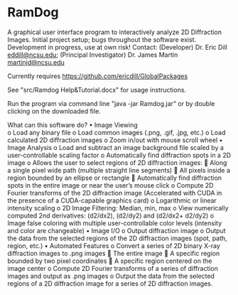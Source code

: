 RamDog
======

A graphical user interface program to interactively analyze 2D Diffraction Images. Initial project setup; bugs throughout the software exist. Development in progress, use at own risk! Contact: (Developer) Dr. Eric Dill eddill@ncsu.edu; (Principal Investigator) Dr. James Martin martinjd@ncsu.edu

Currently requires https://github.com/ericdill/GlobalPackages 

See "src/Ramdog Help&Tutorial.docx" for usage instructions.

Run the program via command line "java -jar Ramdog.jar" or by double clicking on the downloaded file.

What can this software do?
•	Image Viewing<br>
  o	Load any binary file
  o	Load common images (.png, .gif, .jpg, etc.)
  o	Load calculated 2D diffraction images
  o	Zoom in/out with mouse scroll wheel 
•	Image Analysis
  o	Load and subtract an image background file scaled by a user-controllable scaling factor 
  o	Automatically find diffraction spots in a 2D image
  o	Allows the user to select regions of 2D diffraction images:
    	Along a single pixel wide path (multiple straight line segments)
    	All pixels inside a region bounded by an ellipse or rectangle
    	Automatically find diffraction spots in the entire image or near the user’s mouse click
  o	Compute 2D Fourier transforms of the 2D diffraction image (Accelerated with CUDA in the presence 
    of a CUDA-capable graphics card)
  o	Logarithmic or linear intensity scaling
  o	2D Image Filtering: Median, min, max
  o	View numerically computed 2nd derivatives: (d2/dx2), (d2/dy2) and (d2/dx2+ d2/dy2)
  o	Image false coloring with multiple user-controllable color levels (intensity and color are changeable)
•	Image I/O
  o	Output diffraction image
  o	Output the data from the selected regions of the 2D diffraction images (spot, path, region, etc.)
•	Automated Features
  o	Convert a series of 2D binary X-ray diffraction images to .png images
    	The entire image
    	A specific region bounded by two pixel coordinates
    	A specific region centered on the image center
  o	Compute 2D Fourier transforms of a series of diffraction images and output as .png images
  o	Output the data from the selected regions of a 2D diffraction image for a series of 2D diffraction images.

